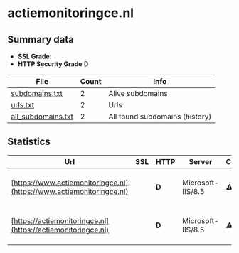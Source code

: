 

# actiemonitoringce.nl
## Summary data


 - **SSL Grade**:
 - **HTTP Security Grade**:D


| File       | Count | Info |
|------------|-------|------|
|[subdomains.txt](/data/actiemonitoringce.nl/subdomains.txt)|2|Alive subdomains|
|[urls.txt](/data/actiemonitoringce.nl/urls.txt)|2|Urls|
|[all_subdomains.txt](/data/actiemonitoringce.nl/all_subdomains.txt)|2|All found subdomains (history)|


## Statistics


| Url | SSL | HTTP | Server | Cookie | HSTS | CORS | CTO | CSP | XFO | XXP | RP |FP| Tech |Title |
|--------|-------|-------|------|------|------|------|------|------|------|------|------|------|------|------|
|[https://www.actiemonitoringce.nl](https://www.actiemonitoringce.nl)| | **D**|Microsoft-IIS/8.5|:warning: |:white_check_mark: | | | | | | :white_check_mark: | |Bootstrap HSTS IIS:8.5 Microsoft ASP.NET:4.0.30319 Windows Server|RisicotoolboxBod...|
|[https://actiemonitoringce.nl](https://actiemonitoringce.nl)| | **D**|Microsoft-IIS/8.5|:warning: |:white_check_mark: | | | | | | :white_check_mark: | |Bootstrap HSTS IIS:8.5 Microsoft ASP.NET:4.0.30319 Windows Server|RisicotoolboxBod...|

